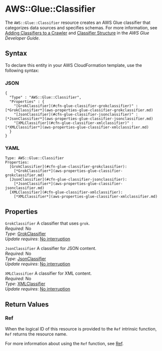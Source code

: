 # AWS::Glue::Classifier<a name="aws-resource-glue-classifier"></a>

The `AWS::Glue::Classifier` resource creates an AWS Glue classifier that categorizes data sources and specifies schemas\. For more information, see [Adding Classifiers to a Crawler](https://docs.aws.amazon.com/glue/latest/dg/add-classifier.html) and [Classifier Structure](https://docs.aws.amazon.com/glue/latest/dg/aws-glue-api-crawler-classifiers.html#aws-glue-api-crawler-classifiers-Classifier) in the *AWS Glue Developer Guide*\. 

## Syntax<a name="aws-resource-glue-classifier-syntax"></a>

To declare this entity in your AWS CloudFormation template, use the following syntax:

### JSON<a name="aws-resource-glue-classifier-syntax.json"></a>

```
{
  "Type" : "AWS::Glue::Classifier",
  "Properties" : {
    "[GrokClassifier](#cfn-glue-classifier-grokclassifier)" : [*GrokClassifier*](aws-properties-glue-classifier-grokclassifier.md)
    "[JsonClassifier](#cfn-glue-classifier-jsonclassifier)" : [*JsonClassifier*](aws-properties-glue-classifier-jsonclassifier.md)
    "[XMLClassifier](#cfn-glue-classifier-xmlclassifier)" : [*XMLClassifier*](aws-properties-glue-classifier-xmlclassifier.md)
  }
}
```

### YAML<a name="aws-resource-glue-classifier-syntax.yaml"></a>

```
Type: AWS::Glue::Classifier
Properties:
  [GrokClassifier](#cfn-glue-classifier-grokclassifier): 
    [*GrokClassifier*](aws-properties-glue-classifier-grokclassifier.md)
  [JsonClassifier](#cfn-glue-classifier-jsonclassifier): 
    [*JsonClassifier*](aws-properties-glue-classifier-jsonclassifier.md)
  [XMLClassifier](#cfn-glue-classifier-xmlclassifier): 
    [*XMLClassifier*](aws-properties-glue-classifier-xmlclassifier.md)
```

## Properties<a name="aws-resource-glue-classifier-properties"></a>

`GrokClassifier`  <a name="cfn-glue-classifier-grokclassifier"></a>
A classifier that uses `grok`\.  
 *Required*: No  
 *Type*: [GrokClassifier](aws-properties-glue-classifier-grokclassifier.md)  
 *Update requires*: [No interruption](using-cfn-updating-stacks-update-behaviors.md#update-no-interrupt) 

`JsonClassifier`  <a name="cfn-glue-classifier-jsonclassifier"></a>
A classifier for JSON content\.  
 *Required*: No  
 *Type*: [JsonClassifier](aws-properties-glue-classifier-jsonclassifier.md)  
 *Update requires*: [No interruption](using-cfn-updating-stacks-update-behaviors.md#update-no-interrupt) 

`XMLClassifier`  <a name="cfn-glue-classifier-xmlclassifier"></a>
A classifier for XML content\.  
 *Required*: No  
 *Type*: [XMLClassifier](aws-properties-glue-classifier-xmlclassifier.md)  
 *Update requires*: [No interruption](using-cfn-updating-stacks-update-behaviors.md#update-no-interrupt) 

## Return Values<a name="aws-resource-glue-classifier-returnvalues"></a>

### Ref<a name="w2922ab1c21c10d132c13b9b3"></a>

When the logical ID of this resource is provided to the `Ref` intrinsic function, `Ref` returns the resource name\.

For more information about using the `Ref` function, see [Ref](intrinsic-function-reference-ref.md)\. 